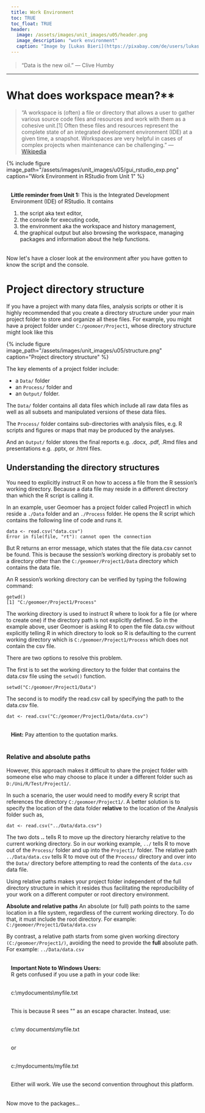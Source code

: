 ```yaml
---
title: Work Environment
toc: TRUE
toc_float: TRUE
header:
  image: /assets/images/unit_images/u05/header.png
  image_description: "work environment"
  caption: "Image by [Lukas Bieri](https://pixabay.com/de/users/lukasbieri-4664461/) from [Pixabay](https://pixabay.com/)"
---
```

<!--more-->

> “Data is the new oil.” — Clive Humby

---

# What does workspace mean?**
> “A workspace is (often) a file or directory that allows a user to gather various source code files and resources and work with them as a cohesive unit.[1] Often these files and resources represent the complete state of an integrated development environment (IDE) at a given time, a snapshot. Workspaces are very helpful in cases of complex projects when maintenance can be challenging.” — [Wikipedia](https://en.wikipedia.org/wiki/Workspace)

{% include figure image_path="/assets/images/unit_images/u05/gui_rstudio_exp.png" caption="Work Environment in RStudio from Unit 1" %}


<html>
<head>
<meta name="viewport" content="width=device-width, initial-scale=1">
<style>
div {
  margin-bottom: 15px;
  padding: 4px 12px;
}

.info {
  background-color: #e7f3fe;
  border-left: 6px solid #2196F3;
}

</style>
</head>
<body>
<div class="info">
  <p><strong>Little reminder from Unit 1:</strong>
  This is the Integrated Development Environment (IDE) of RStudio. It contains
  <br>
<ol>
    <li>the script aka text editor,</li>
    <li>the console for executing code,</li>
    <li>the environment aka the workspace and history management,</li>
    <li>the graphical output but also browsing the workspace, managing packages and information about the help functions.</li>
  </ol>
  </p>
</div>
</body>
</html>

Now let's have a closer look at the environment after you have gotten to know the script and the console.

# Project directory structure

If you have a project with many data files, analysis scripts or other it is highly recommended that you create a directory structure under your main project folder to store and organize all these files. For example, you might have a project folder under `C:/geomoer/Project1`, whose directory structure might look like this

{% include figure image_path="/assets/images/unit_images/u05/structure.png" caption="Project directory structure" %}

The key elements of a project folder include:
* a `Data/` folder
* an `Process/` folder and
* an `Output/` folder.

The `Data/` folder contains all data files which include all raw data files as well as all subsets and manipulated versions of these data files.

The `Process/` folder contains sub-directories with analysis files, e.g. R scripts and figures or maps that may be produced by the analyses.

And an `Output/` folder stores the final reports e.g. .docx, .pdf, .Rmd files and presentations e.g. .pptx, or .html files.


## Understanding the directory structures

You need to explicitly instruct R on how to access a file from the R session’s working directory. Because a data file may reside in a different directory than which the R script is calling it.

In an example, user Geomoer has a project folder called Project1 in which reside a `./Data` folder and an `./Process` folder. He opens the R script which contains the following line of code and runs it.

```
data <- read.csv("data.csv")
Error in file(file, "rt"): cannot open the connection
```

But R returns an error message, which states that the file data.csv cannot be found. This is because the session’s working directory is probably set to a directory other than the `C:/geomoer/Project1/Data` directory which contains the data file.

An R session’s working directory can be verified by typing the following command:
```
getwd()
[1] "C:/geomoer/Project1/Process"
```

The working directory is used to instruct R where to look for a file (or where to create one) if the directory path is not explicitly defined. So in the example above, user Geomoer is asking R to open the file data.csv without explicitly telling R in which directory to look so R is defaulting to the current working directory which is `C:/geomoer/Project1/Process` which does not contain the csv file.

There are two options to resolve this problem.

The first is to set the working directory to the folder that contains the data.csv file using the `setwd()` function.
```
setwd("C:/geomoer/Project1/Data")
```
The second is to modify the read.csv call by specifying the path to the data.csv file.

```
dat <- read.csv("C:/geomoer/Project1/Data/data.csv")
```
<html>
<body>
<div class="info">
  <p><strong>Hint:</strong> Pay attention to the quotation marks.</p>
</div>
</body>
</html>


### Relative and absolute paths

However, this approach makes it difficult to share the project folder with someone else who may choose to place it under a different folder such as `D:/Uni/R/Test/Project1/`.

In such a scenario, the user would need to modify every R script that references the directory `C:/geomoer/Project1/`. A better solution is to specify the location of the data folder __relative__ to the location of the Analysis folder such as,

```
dat <- read.csv("../Data/data.csv")
```
The two dots **..** tells R to move up the directory hierarchy relative to the current working directory. So in our working example, `../` tells R to move out of the `Process/` folder and up into the `Project1/` folder. The relative path `../Data/data.csv` tells R to move out of the `Process/` directory and over into the `Data/` directory before attempting to read the contents of the `data.csv` data file.

Using relative paths makes your project folder independent of the full directory structure in which it resides thus facilitating the reproducibility of your work on a different computer or root directory environment.

**Absolute and relative paths**
An absolute (or full) path points to the same location in a file system, regardless of the current working directory. To do that, it must include the root directory. For example: `C:/geomoer/Project1/Data/data.csv`

By contrast, a relative path starts from some given working directory `(C:/geomoer/Project1/)`, avoiding the need to provide the __full__ absolute path. For example: `../Data/data.csv`

<html>
<body>
<div class="info">
  <p><strong>Important Note to Windows Users:</strong><br>
  R gets confused if you use a path in your code like:<br><br>

  c:\mydocuments\myfile.txt<br><br>

  This is because R sees "\" as an escape character. Instead, use:<br><br>

  c:\\my documents\\myfile.txt<br><br>

  or<br><br>

  c:/mydocuments/myfile.txt<br><br>

  Either will work. We use the second convention throughout this platform.
  </p>
</div>
</body>
</html>

Now move to the packages...


<!--
## Further reading

add some day
-->
